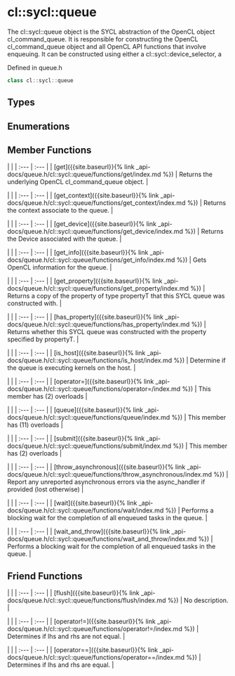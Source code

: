 ---
---
# cl::sycl::queue

The cl::sycl::queue object is the SYCL abstraction of the OpenCL object cl_command_queue. It is responsible for constructing the OpenCL cl_command_queue object and all OpenCL API functions that involve enqueuing. It can be constructed using either a cl::sycl::device_selector, a 

Defined in queue.h

```cpp
class cl::sycl::queue
```

## Types

## Enumerations

## Member Functions

   |   |
| :--- | :--- |
| [get]({{site.baseurl}}{% link _api-docs/queue.h/cl::sycl::queue/functions/get/index.md %}) | Returns the underlying OpenCL cl_command_queue object.  |

   |   |
| :--- | :--- |
| [get_context]({{site.baseurl}}{% link _api-docs/queue.h/cl::sycl::queue/functions/get_context/index.md %}) | Returns the context associate to the queue.  |

   |   |
| :--- | :--- |
| [get_device]({{site.baseurl}}{% link _api-docs/queue.h/cl::sycl::queue/functions/get_device/index.md %}) | Returns the Device associated with the queue.  |

   |   |
| :--- | :--- |
| [get_info]({{site.baseurl}}{% link _api-docs/queue.h/cl::sycl::queue/functions/get_info/index.md %}) | Gets OpenCL information for the queue.  |

   |   |
| :--- | :--- |
| [get_property]({{site.baseurl}}{% link _api-docs/queue.h/cl::sycl::queue/functions/get_property/index.md %}) | Returns a copy of the property of type propertyT that this SYCL queue was constructed with.  |

   |   |
| :--- | :--- |
| [has_property]({{site.baseurl}}{% link _api-docs/queue.h/cl::sycl::queue/functions/has_property/index.md %}) | Returns whether this SYCL queue was constructed with the property specified by propertyT.  |

   |   |
| :--- | :--- |
| [is_host]({{site.baseurl}}{% link _api-docs/queue.h/cl::sycl::queue/functions/is_host/index.md %}) | Determine if the queue is executing kernels on the host.  |

   |   |
| :--- | :--- |
| [operator=]({{site.baseurl}}{% link _api-docs/queue.h/cl::sycl::queue/functions/operator=/index.md %}) | This member has (2) overloads |

   |   |
| :--- | :--- |
| [queue]({{site.baseurl}}{% link _api-docs/queue.h/cl::sycl::queue/functions/queue/index.md %}) | This member has (11) overloads |

   |   |
| :--- | :--- |
| [submit]({{site.baseurl}}{% link _api-docs/queue.h/cl::sycl::queue/functions/submit/index.md %}) | This member has (2) overloads |

   |   |
| :--- | :--- |
| [throw_asynchronous]({{site.baseurl}}{% link _api-docs/queue.h/cl::sycl::queue/functions/throw_asynchronous/index.md %}) | Report any unreported asynchronous errors via the async_handler if provided (lost otherwise)  |

   |   |
| :--- | :--- |
| [wait]({{site.baseurl}}{% link _api-docs/queue.h/cl::sycl::queue/functions/wait/index.md %}) | Performs a blocking wait for the completion of all enqueued tasks in the queue.  |

   |   |
| :--- | :--- |
| [wait_and_throw]({{site.baseurl}}{% link _api-docs/queue.h/cl::sycl::queue/functions/wait_and_throw/index.md %}) | Performs a blocking wait for the completion of all enqueued tasks in the queue.  |


## Friend Functions

   |   |
| :--- | :--- |
| [flush]({{site.baseurl}}{% link _api-docs/queue.h/cl::sycl::queue/functions/flush/index.md %}) | No description. |

   |   |
| :--- | :--- |
| [operator!=]({{site.baseurl}}{% link _api-docs/queue.h/cl::sycl::queue/functions/operator!=/index.md %}) | Determines if lhs and rhs are not equal.  |

   |   |
| :--- | :--- |
| [operator==]({{site.baseurl}}{% link _api-docs/queue.h/cl::sycl::queue/functions/operator==/index.md %}) | Determines if lhs and rhs are equal.  |

